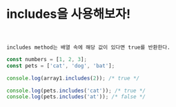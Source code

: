 # includes을 사용해보자!

<br/>

```
includes method는 배열 속에 해당 값이 있다면 true를 반환한다.
```
```javascript
const numbers = [1, 2, 3];
const pets = ['cat', 'dog', 'bat'];

console.log(array1.includes(2)); /* true */

console.log(pets.includes('cat')); /* true */
console.log(pets.includes('at')); /* false */
```
